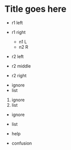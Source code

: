 # Title goes here

- r1 left
- r1 right
  - n1 L
  - n2 R

- r2 left
- r2 middle
- r2 right

* ignore
* list

1. ignore
2. list

- ignore
- list

- help
- confusion
